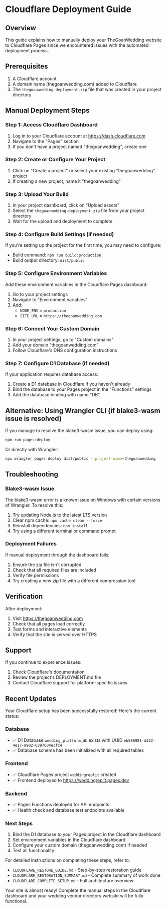 # Cloudflare Deployment Guide

## Overview
This guide explains how to manually deploy your TheGoanWedding website to Cloudflare Pages since we encountered issues with the automated deployment process.

## Prerequisites
1. A Cloudflare account
2. A domain name (thegoanwedding.com) added to Cloudflare
3. The `thegoanwedding-deployment.zip` file that was created in your project directory

## Manual Deployment Steps

### Step 1: Access Cloudflare Dashboard
1. Log in to your Cloudflare account at https://dash.cloudflare.com
2. Navigate to the "Pages" section
3. If you don't have a project named "thegoanwedding", create one

### Step 2: Create or Configure Your Project
1. Click on "Create a project" or select your existing "thegoanwedding" project
2. If creating a new project, name it "thegoanwedding"

### Step 3: Upload Your Build
1. In your project dashboard, click on "Upload assets"
2. Select the `thegoanwedding-deployment.zip` file from your project directory
3. Wait for the upload and deployment to complete

### Step 4: Configure Build Settings (if needed)
If you're setting up the project for the first time, you may need to configure:
- Build command: `npm run build:production`
- Build output directory: `dist/public`

### Step 5: Configure Environment Variables
Add these environment variables in the Cloudflare Pages dashboard:
1. Go to your project settings
2. Navigate to "Environment variables"
3. Add:
   - `NODE_ENV` = `production`
   - `SITE_URL` = `https://thegoanwedding.com`

### Step 6: Connect Your Custom Domain
1. In your project settings, go to "Custom domains"
2. Add your domain "thegoanwedding.com"
3. Follow Cloudflare's DNS configuration instructions

### Step 7: Configure D1 Database (if needed)
If your application requires database access:
1. Create a D1 database in Cloudflare if you haven't already
2. Bind the database to your Pages project in the "Functions" settings
3. Add the database binding with name "DB"

## Alternative: Using Wrangler CLI (if blake3-wasm issue is resolved)
If you manage to resolve the blake3-wasm issue, you can deploy using:

```bash
npm run pages:deploy
```

Or directly with Wrangler:

```bash
npx wrangler pages deploy dist/public --project-name=thegoanwedding
```

## Troubleshooting

### Blake3-wasm Issue
The blake3-wasm error is a known issue on Windows with certain versions of Wrangler. To resolve this:

1. Try updating Node.js to the latest LTS version
2. Clear npm cache: `npm cache clean --force`
3. Reinstall dependencies: `npm install`
4. Try using a different terminal or command prompt

### Deployment Failures
If manual deployment through the dashboard fails:
1. Ensure the zip file isn't corrupted
2. Check that all required files are included
3. Verify file permissions
4. Try creating a new zip file with a different compression tool

## Verification
After deployment:
1. Visit https://thegoanwedding.com
2. Check that all pages load correctly
3. Test forms and interactive elements
4. Verify that the site is served over HTTPS

## Support
If you continue to experience issues:
1. Check Cloudflare's documentation
2. Review the project's DEPLOYMENT.md file
3. Contact Cloudflare support for platform-specific issues

## Recent Updates

Your Cloudflare setup has been successfully restored! Here's the current status:

### Database
- ✅ D1 Database `wedding_platform_db` exists with UUID `eb586981-d322-4e17-a982-6397604e3fc4`
- ✅ Database schema has been initialized with all required tables

### Frontend
- ✅ Cloudflare Pages project `weddingreplit` created
- ✅ Frontend deployed to https://weddingreplit.pages.dev

### Backend
- ✅ Pages Functions deployed for API endpoints
- ✅ Health check and database test endpoints available

### Next Steps
1. Bind the D1 database to your Pages project in the Cloudflare dashboard
2. Set environment variables in the Cloudflare dashboard
3. Configure your custom domain (thegoanwedding.com) if needed
4. Test all functionality

For detailed instructions on completing these steps, refer to:
- `CLOUDFLARE_RESTORE_GUIDE.md` - Step-by-step restoration guide
- `CLOUDFLARE_RESTORATION_SUMMARY.md` - Complete summary of work done
- `CLOUDFLARE_COMPLETE_SETUP.md` - Full architecture overview

Your site is almost ready! Complete the manual steps in the Cloudflare dashboard and your wedding vendor directory website will be fully functional.